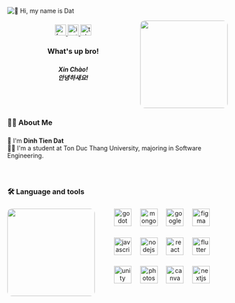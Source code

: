 ![👋 Hi, my name is Dat](https://i.ibb.co/5x02J1M/2151660510.jpg)

<img style="border-radius:10px" align="right" height="200" src="https://64.media.tumblr.com/e74929ac273c39fe2bdf0ebcdd3dd6ec/187c53579b390559-15/s540x810/65188bd45f643227d0cb5fc1d128c6efb7144980.gif"  />

###

<div align="center">
  <a href="https://www.facebook.com/shoya.rik/" target="_blank">
    <img src="https://img.shields.io/static/v1?message=Facebook&logo=facebook&label=&color=1877F2&logoColor=white&labelColor=&style=for-the-badge" height="25" alt="facebook logo"  />
  </a>
  <a href="https://www.instagram.com/whojsdat/" target="_blank">
    <img src="https://img.shields.io/static/v1?message=Instagram&logo=instagram&label=&color=E4405F&logoColor=white&labelColor=&style=for-the-badge" height="25" alt="instagram logo"  />
  </a>
  <a href="@whojsdat" target="_blank">
    <img src="https://img.shields.io/static/v1?message=Telegram&logo=telegram&label=&color=2CA5E0&logoColor=white&labelColor=&style=for-the-badge" height="25" alt="telegram logo"  />
  </a>
</div>

###

<h3 align="center">What's up bro!</h3>

###

<h6 align="center"><strong>Xin Chào!<br>안녕하새요!</strong></h6>

###

<br clear="both">

<h3 align="left">👩‍💻  About Me</h3>

###

<p align="left">🥸 I'm <strong>Dinh Tien Dat</strong><br>🧙‍♂️ I'm a student at Ton Duc Thang University, majoring in Software Engineering.</p>

###

<br clear="both">

<h3 align="left">🛠 Language and tools</h3>


###

<img style="border-radius:10px" align="left" height="200" src="https://68.media.tumblr.com/b6cfc66c18eeee4efe638be7cb93da81/tumblr_niz5dsF9gV1rw3w54o3_500.gif"  />

###

<div align="center">
  <img src="https://cdn.jsdelivr.net/gh/devicons/devicon/icons/godot/godot-original.svg" height="40" alt="godot logo"  />
  <img width="12" />
  <img src="https://cdn.jsdelivr.net/gh/devicons/devicon/icons/mongodb/mongodb-original.svg" height="40" alt="mongodb logo"  />
  <img width="12" />
  <img src="https://cdn.jsdelivr.net/gh/devicons/devicon/icons/google/google-original.svg" height="40" alt="google logo"  />
  <img width="12" />
  <img src="https://cdn.jsdelivr.net/gh/devicons/devicon/icons/figma/figma-original.svg" height="40" alt="figma logo"  />
</div>

###

<div align="center">
  <img src="https://cdn.jsdelivr.net/gh/devicons/devicon/icons/javascript/javascript-original.svg" height="40" alt="javascript logo"  />
  <img width="12" />
  <img src="https://cdn.jsdelivr.net/gh/devicons/devicon/icons/nodejs/nodejs-original.svg" height="40" alt="nodejs logo"  />
  <img width="12" />
  <img src="https://cdn.jsdelivr.net/gh/devicons/devicon/icons/react/react-original.svg" height="40" alt="react logo"  />
  <img width="12" />
  <img src="https://cdn.jsdelivr.net/gh/devicons/devicon/icons/flutter/flutter-original.svg" height="40" alt="flutter logo"  />
</div>

###

<div align="center">
  <img src="https://cdn.jsdelivr.net/gh/devicons/devicon/icons/unity/unity-original.svg" height="40" alt="unity logo"  />
  <img width="12" />
  <img src="https://cdn.jsdelivr.net/gh/devicons/devicon/icons/photoshop/photoshop-plain.svg" height="40" alt="photoshop logo"  />
  <img width="12" />
  <img src="https://cdn.jsdelivr.net/gh/devicons/devicon/icons/canva/canva-original.svg" height="40" alt="canva logo"  />
  <img width="12" />
  <img src="https://cdn.jsdelivr.net/gh/devicons/devicon/icons/nextjs/nextjs-original.svg" height="40" alt="nextjs logo"  />
</div>

###
